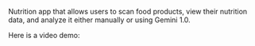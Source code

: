 Nutrition app that allows users to scan food products, view their nutrition data, and analyze it either manually or using Gemini 1.0.

Here is a video demo:

